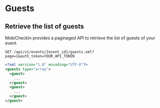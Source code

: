 # Guests

## Retrieve the list of guests

MobiCheckin provides a paginaged API to retrieve the list of guests of your event.

```
GET /api/v1/events/{event_id}/guests.xml?page=1&auth_token=YOUR_API_TOKEN
```
```xml
<?xml version="1.0" encoding="UTF-8"?>
<guests type="array">
  <guest>
    ...
  </guest>
  <guest>
    ...
  </guest>
</guest>
```